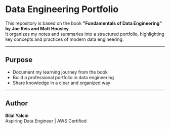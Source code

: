 # Data Engineering Portfolio

This repository is based on the book **"Fundamentals of Data Engineering" by Joe Reis and Matt Housley**.  
It organizes my notes and summaries into a structured portfolio, highlighting key concepts and practices of modern data engineering.  

---

## Purpose
- Document my learning journey from the book  
- Build a professional portfolio in data engineering  
- Share knowledge in a clear and organized way  

---

## Author
**Bilal Yalcin**  
Aspiring Data Engineer | AWS Certified
